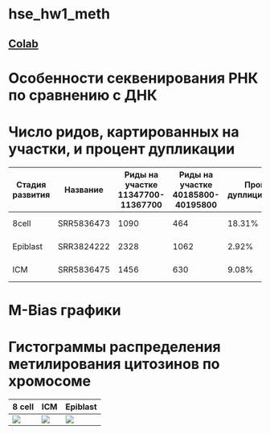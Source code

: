 # hse_hw1_meth

## [Colab](https://colab.research.google.com/drive/124uWf5F4w3LDTYR2owhtsqxD0teZtN3X?usp=sharing)

# Особенности секвенирования РНК по сравнению с ДНК

# Число ридов, картированных на участки, и процент дупликации
Стадия развития |	Название |	Риды на участке 11347700-11367700 |	Риды на участке 40185800-40195800 | Процент дуплицирования | Отчёт по коллингу
-|-|-|-|-|-
8cell |	SRR5836473 |	1090 | 464 | 18.31% | ссылка на отчёт
Epiblast |	SRR3824222 |	2328 |	1062 | 2.92% | ссылка на отчёт
ICM |	SRR5836475|	1456 |	630 | 9.08% | ссылка на отчёт

# M-Bias графики

# Гистограммы распределения метилирования цитозинов по хромосоме
8 cell |	ICM | Epiblast
-|-|-
![](images/8_cell.png) |	![](images/ICM.png) |	![](images/Epiblast.png)
